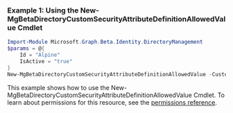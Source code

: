 ### Example 1: Using the New-MgBetaDirectoryCustomSecurityAttributeDefinitionAllowedValue Cmdlet
```powershell
Import-Module Microsoft.Graph.Beta.Identity.DirectoryManagement
$params = @{
	Id = "Alpine"
	IsActive = "true"
}
New-MgBetaDirectoryCustomSecurityAttributeDefinitionAllowedValue -CustomSecurityAttributeDefinitionId $customSecurityAttributeDefinitionId -BodyParameter $params
```
This example shows how to use the New-MgBetaDirectoryCustomSecurityAttributeDefinitionAllowedValue Cmdlet.
To learn about permissions for this resource, see the [permissions reference](/graph/permissions-reference).
